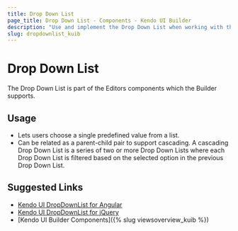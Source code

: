 ```yaml
---
title: Drop Down List
page_title: Drop Down List - Components - Kendo UI Builder
description: "Use and implement the Drop Down List when working with the Kendo UI Builder tool for creating and managing Angular and AngularJS-based web applications."
slug: dropdownlist_kuib
---
```


# Drop Down List


The Drop Down List is part of the Editors components which the Builder supports.

## Usage

* Lets users choose a single predefined value from a list.
* Can be related as a parent-child pair to support cascading. A cascading Drop Down List is a series of two or more Drop Down Lists where each Drop Down List is filtered based on the selected option in the previous Drop Down List.

## Suggested Links

* [Kendo UI DropDownList for Angular](https://www.telerik.com/kendo-angular-ui/components/dropdowns/dropdownlist/)
* [Kendo UI DropDownList for jQuery](https://demos.telerik.com/kendo-ui/dropdownlist/index)
* [Kendo UI Builder Components]({% slug viewsoverview_kuib %})
